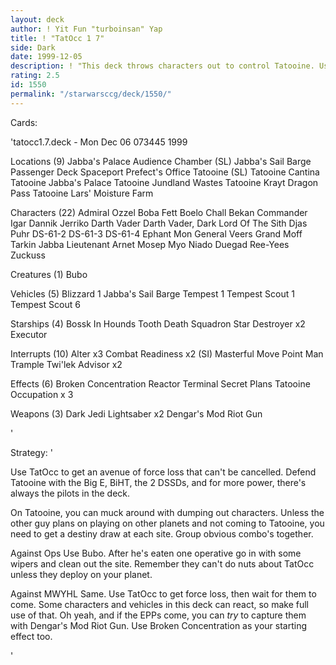 ```yaml
---
layout: deck
author: ! Yit Fun "turboinsan" Yap
title: ! "TatOcc 1 7"
side: Dark
date: 1999-12-05
description: ! "This deck throws characters out to control Tatooine. Use walkers for immunity to attrition; use Jabba, Chall Bekan, and Jabba's Sail Barge to get down high deploy aliens ASAP."
rating: 2.5
id: 1550
permalink: "/starwarsccg/deck/1550/"
---
```

Cards: 

'tatocc1.7.deck - Mon Dec 06 073445 1999


Locations (9)
Jabba's Palace Audience Chamber (SL)
Jabba's Sail Barge Passenger Deck
Spaceport Prefect's Office
Tatooine (SL)
Tatooine Cantina
Tatooine Jabba's Palace
Tatooine Jundland Wastes
Tatooine Krayt Dragon Pass
Tatooine Lars' Moisture Farm

Characters (22)
Admiral Ozzel
Boba Fett
Boelo
Chall Bekan
Commander Igar
Dannik Jerriko
Darth Vader
Darth Vader, Dark Lord Of The Sith
Djas Puhr
DS-61-2
DS-61-3
DS-61-4
Ephant Mon
General Veers
Grand Moff Tarkin
Jabba
Lieutenant Arnet
Mosep
Myo
Niado Duegad
Ree-Yees
Zuckuss

Creatures (1)
Bubo

Vehicles (5)
Blizzard 1
Jabba's Sail Barge
Tempest 1
Tempest Scout 1
Tempest Scout 6

Starships (4)
Bossk In Hounds Tooth
Death Squadron Star Destroyer  x2
Executor

Interrupts (10)
Alter  x3
Combat Readiness  x2 (SI)
Masterful Move
Point Man
Trample
Twi'lek Advisor  x2

Effects (6)
Broken Concentration
Reactor Terminal
Secret Plans
Tatooine Occupation x 3

Weapons (3)
Dark Jedi Lightsaber  x2
Dengar's Mod Riot Gun

'

Strategy: '

Use TatOcc to get an avenue of force loss that can't be cancelled. Defend Tatooine with the Big E, BiHT, the 2 DSSDs, and for more power, there's always the pilots in the deck.

On Tatooine, you can muck around with dumping out characters. Unless the other guy plans on playing on other planets and not coming to Tatooine, you need to get a destiny draw at each site. Group obvious combo's together.

Against Ops Use Bubo. After he's eaten one operative go in with some wipers and clean out the site. Remember they can't do nuts about TatOcc unless they deploy on your planet.

Against MWYHL Same. Use TatOcc to get force loss, then wait for them to come. Some characters and vehicles in this deck can react, so make full use of that. Oh yeah, and if the EPPs come, you can *try* to capture them with Dengar's Mod Riot Gun. Use Broken Concentration as your starting effect too.

'
